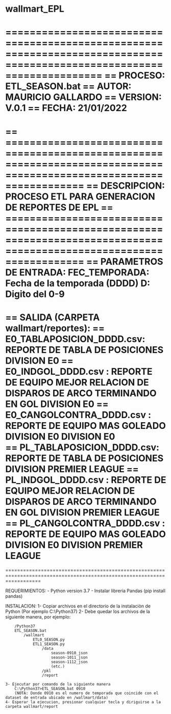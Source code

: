 # wallmart_EPL

========================================================================================================================
== PROCESO: ETL_SEASON.bat
== AUTOR: MAURICIO GALLARDO
== VERSION: V.0.1
== FECHA: 21/01/2022
==
== =====================================================================================================================
== DESCRIPCION: PROCESO ETL PARA GENERACION DE REPORTES DE EPL
== =====================================================================================================================
== PARAMETROS DE ENTRADA: FEC_TEMPORADA: Fecha de la temporada (DDDD) D: Digito del 0-9
==
== SALIDA (CARPETA wallmart/reportes): 
==   E0_TABLAPOSICION_DDDD.csv: REPORTE DE TABLA DE POSICIONES DIVISION E0
==   E0_INDGOL_DDDD.csv       : REPORTE DE EQUIPO MEJOR RELACION DE DISPAROS DE ARCO TERMINANDO EN GOL DIVISION E0
==   E0_CANGOLCONTRA_DDDD.csv : REPORTE DE EQUIPO MAS GOLEADO DIVISION E0 DIVISION E0  
==   PL_TABLAPOSICION_DDDD.csv: REPORTE DE TABLA DE POSICIONES DIVISION PREMIER LEAGUE
==   PL_INDGOL_DDDD.csv       : REPORTE DE EQUIPO MEJOR RELACION DE DISPAROS DE ARCO TERMINANDO EN GOL DIVISION PREMIER LEAGUE
==   PL_CANGOLCONTRA_DDDD.csv : REPORTE DE EQUIPO MAS GOLEADO DIVISION E0 DIVISION PREMIER LEAGUE     
==
========================================================================================================================

REQUERIMIENTOS:
	- Python version 3.7
	- Instalar libreria Pandas (pip install pandas)
	
INSTALACION:
	1- Copiar archivos en el directorio de la instalaciòn de Python (Por ejemplo C:\Python37)
	2- Debe quedar los archivos de la siguiente manera, por ejemplo:
		
		/Python37
		ETL_SEASON.bat
			/wallmart
				ETL0_SEASON.py
				ETL1_SEASON.py
					/data
						season-0910_json
						season-1011_json
						season-1112_json
						(etc.)
					/pkl
					/report
		
	3- Ejecutar por comando de la siguiente manera
		C:\Python37>ETL_SEASON.bat 0910
		(NOTA: Donde 0910 es el numero de temporada que coincide con el dataset de entrada ubicado en /wallmart/data)
	4- Esperar la ejecucion, presionar cualquier tecla y diriguirse a la carpeta wallmart/report
